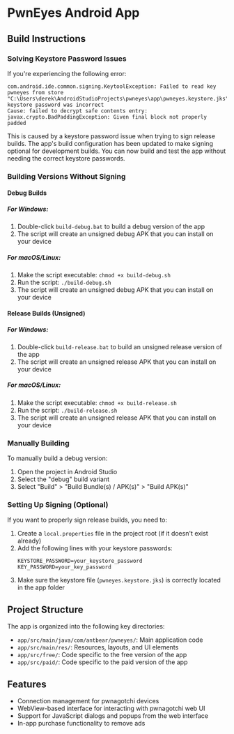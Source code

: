 # PwnEyes Android App

## Build Instructions

### Solving Keystore Password Issues

If you're experiencing the following error:

```
com.android.ide.common.signing.KeytoolException: Failed to read key pwneyes from store "C:\Users\derek\AndroidStudioProjects\pwneyes\app\pwneyes.keystore.jks": keystore password was incorrect
Cause: failed to decrypt safe contents entry: javax.crypto.BadPaddingException: Given final block not properly padded
```

This is caused by a keystore password issue when trying to sign release builds. The app's build configuration has been updated to make signing optional for development builds. You can now build and test the app without needing the correct keystore passwords.

### Building Versions Without Signing

#### Debug Builds

##### For Windows:
1. Double-click `build-debug.bat` to build a debug version of the app
2. The script will create an unsigned debug APK that you can install on your device

##### For macOS/Linux:
1. Make the script executable: `chmod +x build-debug.sh`
2. Run the script: `./build-debug.sh`
3. The script will create an unsigned debug APK that you can install on your device

#### Release Builds (Unsigned)

##### For Windows:
1. Double-click `build-release.bat` to build an unsigned release version of the app
2. The script will create an unsigned release APK that you can install on your device

##### For macOS/Linux:
1. Make the script executable: `chmod +x build-release.sh`
2. Run the script: `./build-release.sh`
3. The script will create an unsigned release APK that you can install on your device

### Manually Building

To manually build a debug version:

1. Open the project in Android Studio
2. Select the "debug" build variant
3. Select "Build" > "Build Bundle(s) / APK(s)" > "Build APK(s)"

### Setting Up Signing (Optional)

If you want to properly sign release builds, you need to:

1. Create a `local.properties` file in the project root (if it doesn't exist already)
2. Add the following lines with your keystore passwords:
   ```
   KEYSTORE_PASSWORD=your_keystore_password
   KEY_PASSWORD=your_key_password
   ```
3. Make sure the keystore file (`pwneyes.keystore.jks`) is correctly located in the app folder

## Project Structure

The app is organized into the following key directories:

- `app/src/main/java/com/antbear/pwneyes/`: Main application code
- `app/src/main/res/`: Resources, layouts, and UI elements
- `app/src/free/`: Code specific to the free version of the app
- `app/src/paid/`: Code specific to the paid version of the app

## Features

- Connection management for pwnagotchi devices
- WebView-based interface for interacting with pwnagotchi web UI
- Support for JavaScript dialogs and popups from the web interface
- In-app purchase functionality to remove ads
